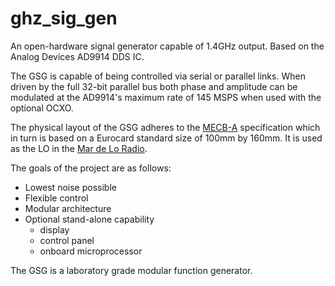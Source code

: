 ghz\_sig\_gen
===========

An open-hardware signal generator capable of 1.4GHz output. Based on the Analog
Devices AD9914 DDS IC.

The GSG is capable of being controlled via serial or parallel links. When driven
by the full 32-bit parallel bus both phase and amplitude can be modulated at
the AD9914's maximum rate of 145 MSPS when used with the optional OCXO.

The physical layout of the GSG adheres to the
[MECB-A](https://github.com/mechanart/mechanart/mecb) specification which in
turn is based on a Eurocard standard size of 100mm by 160mm. It is used as the
LO in the [Mar de Lo Radio](https://github.com/mechanart/mar-de-lo-radio).

The goals of the project are as follows:
* Lowest noise possible
* Flexible control 
* Modular architecture
* Optional stand-alone capability
  - display
  - control panel
  - onboard microprocessor

The GSG is a laboratory grade modular function generator.
